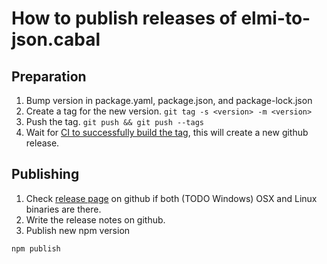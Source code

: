 # How to publish releases of elmi-to-json.cabal


## Preparation

1. Bump version in package.yaml, package.json, and package-lock.json
1. Create a tag for the new version. `git tag -s <version> -m <version>`
1. Push the tag. `git push && git push --tags`
1. Wait for [CI to successfully build the tag](https://travis-ci.org/stoeffel/elmi-to-json/builds), this will create a new github release.


## Publishing

1. Check [release page](https://github.com/stoeffel/elmi-to-json/releases) on github if both (TODO Windows) OSX and Linux binaries are there.
2. Write the release notes on github.
3. Publish new npm version
```
npm publish
```
